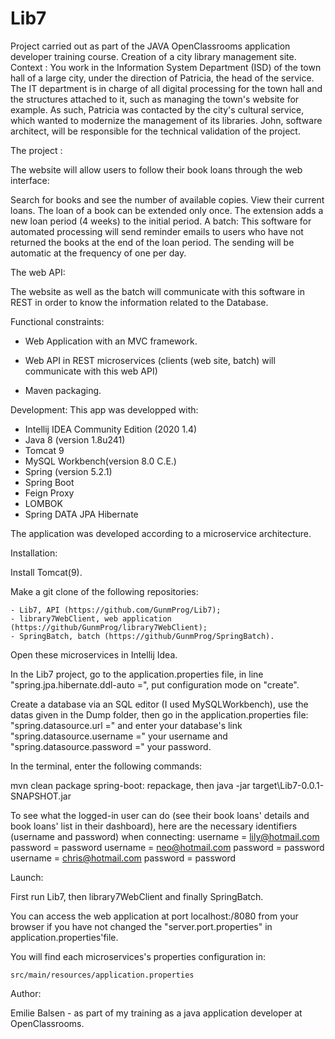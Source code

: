# Lib7
Project carried out as part of the JAVA OpenClassrooms application developer training course.
Creation of a city library management site.
Context :
You work in the Information System Department (ISD) of the town hall of a large city, under the direction of Patricia, the head of the service. The IT department is in charge of all digital processing for the town hall and the structures attached to it, such as managing the town's website for example. As such, Patricia was contacted by the city's cultural service, which wanted to modernize the management of its libraries. John, software architect, will be responsible for the technical validation of the project.


The project :

The website will allow users to follow their book loans through the web interface:

Search for books and see the number of available copies.
View their current loans.
The loan of a book can be extended only once. The extension adds a new loan period (4 weeks) to the initial period.
A batch:
This software for automated processing will send reminder emails to users who have not returned the books at the end of the loan period. The sending will be automatic at the frequency of one per day.



The web API:

The website as well as the batch will communicate with this software in REST in order to know the information related to the Database.

Functional constraints:
- Web Application with an MVC framework.

- Web API in REST microservices (clients (web site, batch) will communicate with this web API) 
- Maven packaging.

Development:
This app was developped with:
- Intellij IDEA Community Edition (2020 1.4)
- Java 8 (version 1.8u241)
- Tomcat 9
- MySQL Workbench(version 8.0 C.E.)
- Spring (version 5.2.1)
- Spring Boot 
- Feign Proxy
- LOMBOK
- Spring DATA JPA Hibernate


The application was developed according to a microservice architecture.



Installation:

Install Tomcat(9).

Make a git clone of the following repositories:

	- Lib7, API (https://github.com/GunmProg/Lib7);
	- library7WebClient, web application (https://github/GunmProg/library7WebClient);
	- SpringBatch, batch (https://github/GunmProg/SpringBatch).
	
Open these microservices in Intellij Idea.


In the Lib7 project, go to the application.properties file, in line "spring.jpa.hibernate.ddl-auto =", put configuration mode on "create".

Create a database via an SQL editor (I used MySQLWorkbench), use the datas given in the Dump folder, then go in the application.properties file: "spring.datasource.url =" 
and enter your database's link "spring.datasource.username =" your username and "spring.datasource.password =" your password.

In the terminal, enter the following commands: 

 mvn clean package spring-boot: repackage, then java -jar target\Lib7-0.0.1-SNAPSHOT.jar
 
To see what the logged-in user can do (see their book loans' details and book loans' list in their dashboard), here are the necessary identifiers (username and password) when connecting:
username = lily@hotmail.com     password = password
username = neo@hotmail.com      password = password
username = chris@hotmail.com    password = password

Launch:

First run Lib7, then library7WebClient and finally SpringBatch.

You can access the web application at port localhost:/8080 from your browser if you have not changed the "server.port.properties" in application.properties'file.

You will find each microservices's properties configuration in:
 
	src/main/resources/application.properties
	

Author:

Emilie Balsen - as part of my training as a java application developer at OpenClassrooms.

